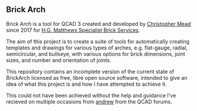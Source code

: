 ## Brick Arch

Brick Arch is a tool for QCAD 3 created and developed by
[Christopher Mead](https://mead.one/cv.htm) since 2017 for 
[H.G. Matthews Specialist Brick Services](https://www.hgmatthews.com/specialist-brick-services/).

The aim of this project is to create a suite of tools for automatically creating
templates and drawings for various types of arches, e.g. flat-gauge, radial,
semicircular, and bullseye, with various options for brick dimensions,
joint sizes, and number and orientation of joints.

This repository contains an incomplete version of the current state of BrickArch
licensed as free, libre open source software, intended to give an idea of what
this project is and how I have attempted to achieve it.

This could not have been achieved without the help and guidance I've recieved on
multiple occasions from [andrew](https://qcad.org/rsforum/memberlist.php?mode=viewprofile&u=2)
from the QCAD forums.
